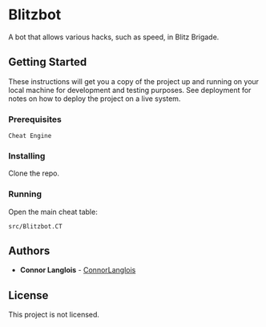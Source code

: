 # Blitzbot

A bot that allows various hacks, such as speed, in Blitz Brigade.

## Getting Started

These instructions will get you a copy of the project up and running on your local machine for development and testing purposes. See deployment for notes on how to deploy the project on a live system.

### Prerequisites

```
Cheat Engine
```

### Installing

Clone the repo.

### Running

Open the main cheat table:

```
src/Blitzbot.CT
```

## Authors

* **Connor Langlois** - [ConnorLanglois](https://github.com/ConnorLanglois)

## License

This project is not licensed.
